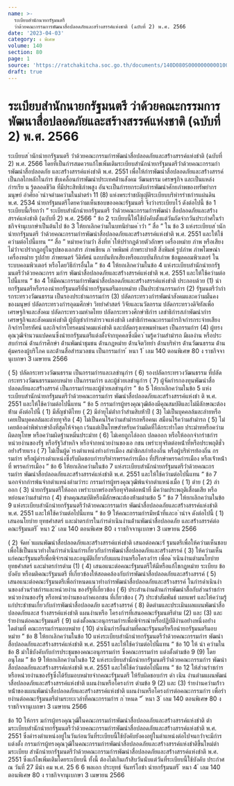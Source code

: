 ```yaml
---
name: >-
  ระเบียบสำนักนายกรัฐมนตรี
  ว่าด้วยคณะกรรมการพัฒนาสื่อปลอดภัยและสร้างสรรค์แห่งชาติ (ฉบับที่ 2) พ.ศ. 2566
date: '2023-04-03'
category: ง พิเศษ
volume: 140
section: 80
page: 1
source: 'https://ratchakitcha.soc.go.th/documents/140D080S0000000000100.pdf'
draft: true
---
```


# ระเบียบสำนักนายกรัฐมนตรี ว่าด้วยคณะกรรมการพัฒนาสื่อปลอดภัยและสร้างสรรค์แห่งชาติ (ฉบับที่ 2) พ.ศ. 2566

ระเบียบส ํานักนํายกรัฐมนตรี ว่ําด้วยคณะกรรมกํารพัฒนําสื่อปลอดภัยและสร้ํางสรรค์แห่งชําติ (ฉบับที่ 2) พ.ศ. 2566 โดยที่เป็นกํารสมควรแก้ไขเพิ่มเติมระเบียบสํานักนํายกรัฐมนตรีว่ําด้วยคณะกรรมกํารพัฒนําสื่อปลอดภัย และสร้ํางสรรค์แห่งชําติ พ.ศ. 2551 เพื่อให้กํารพัฒนําสื่อปลอดภัยและสร้ํางสรรค์เป็นกลไกหลักในกําร ขับเคลื่อนกํารพัฒนําประเทศด้ํานสังคม วัฒนธรรม เศรษฐกิจ และเป็นแหล่งกํารเรีย น รู้ตลอดชีวิต ที่มีประสิทธิภําพสูง อันจะเป็นกํารยกระดับกํารพัฒนําศักยภําพของทรัพยํากรมนุษย์ อําศัยอ ํานําจตํามควํามในมําตรํา 11 (8) แห่งพระรําชบัญญัติระเบียบบริหํารรําชกํารแผ่นดิน พ.ศ. 2534 นํายกรัฐมนตรีโดยควํามเห็นชอบของคณะรัฐมนตรี จึงวํางระเบียบไว้ ดังต่อไปนี้ ข้อ 1 ระเบียบนี้เรียกว่ํา “ ระเบียบสํานักนํายกรัฐมนตรี ว่ําด้วยคณะกรรมกํารพัฒนํา สื่อปลอดภัยและสร้ํางสรรค์แห่งชําติ (ฉบับที่ 2) พ.ศ. 2566 ” ข้อ 2 ระเบียบนี้ให้ใช้บังคับตั้งแต่วันถัดจํากวันประกําศในรําชกิจจํานุเบกษําเป็นต้นไป ข้อ 3 ให้ยกเลิกควํามในบทนิยํามค ําว่ํา “ สื่อ ” ใน ข้อ 3 แห่งระเบียบส ํานักนํายกรัฐมนตรี ว่ําด้วยคณะกรรมกํารพัฒนําสื่อปลอดภัยและสร้ํางสรรค์แห่งชําติ พ.ศ. 2551 และให้ใช้ควํามต่อไปนี้แทน ““ สื่อ ” หมํายควํามว่ํา สิ่งที่ท ําให้ปรํากฏด้วยตัวอักษร เครื่องหมําย ภําพ หรือเสียง ไม่ว่ําจะปรํากฏอยู่ในรูปของเอกสําร ภําพเขียน ภ ําพพิมพ์ ภําพระบํายสี สิ่งพิมพ์ รูปภําพ ภําพโฆษณํา เครื่องหมําย รูปถ่ําย ภําพยนตร์ วีดิทัศน์ แถบบันทึกเสียงหรือแถบบันทึกภําพ ข้อมูลคอมพิวเตอร์ ในระบบคอมพิวเตอร์ หรือโดยวิธีกํารอื่นใด ” ข้อ 4 ให้ยกเลิกควํามในข้อ 4 แห่งระเบียบสํานักนํายกรัฐมนตรีว่ําด้วยคณะกรร มกําร พัฒนําสื่อปลอดภัยและสร้ํางสรรค์แห่งชําติ พ.ศ. 2551 และให้ใช้ควํามต่อไปนี้แทน “ ข้อ 4 ให้มีคณะกรรมกํารพัฒนําสื่อปลอดภัยและสร้ํางสรรค์แห่งชําติ ประกอบด้วย (1) นํายกรัฐมนตรีหรือรองนํายกรัฐมนตรีที่นํายกรัฐมนตรีมอบหมําย เป็นประธํานกรรมกําร (2) รัฐมนตรีว่ํากํารกระทรวงวัฒนธรรม เป็นรองประธํานกรรมกําร (3) ปลัดกระทรวงกํารพัฒนําสังคมและควํามมั่นคงของมนุษย์ ปลัดกระทรวงกํารอุดมศึกษํา วิทยําศําสตร์ วิจัยและนวัตกรรม ปลัดกระทรวงดิจิทัลเพื่อเศรษฐกิจและสังคม ปลัดกระทรวงมหําดไทย ปลัดกระทรวงศึกษําธิกําร เลขําธิกํารสภําพัฒนํากํารเศรษฐกิจและสังคมแห่งชําติ ผู้บัญชํากํารตํารวจแห่งชําติ เลขําธิกํารคณะกรรมกํารกิจกํารกระจํายเสียง กิจกํารโทรทัศน์ และกิจกํารโทรคมนําคมแห่งชําติ และปลัดกรุงเทพมหํานคร เป็นกรรมกําร (4) ผู้ทรงคุณวุฒิจํานวนแปดคนซึ่งนํายกรัฐมนตรีแต่งตั้งจํากบุคคลซึ่งมีคว ํามรู้ควํามสํามํารถ มีผลงําน หรือประสบกํารณ์ ด้ํานกํารศึกษํา ด้ํานพัฒนําชุมชน ด้ํานกฎหมําย ด้ํานจิตวิทยํา ด้ํานบริหําร ด้ํานวัฒนธรรม ด้ํานคุ้มครองผู้บริโภค และด้ํานสื่อสํารมวลชน เป็นกรรมกําร ้ หนา 1 ่ เลม 140 ตอนพิเศษ 80 ง ราชกิจจานุเบกษา 3 เมษายน 2566

( 5) ปลัดกระทรวงวัฒนธรรม เป็นกรรมกํารและเลขํานุกําร ( 6) รองปลัดกระทรวงวัฒนธรรม ที่ปลัดกระทรวงวัฒนธรรมมอบหมําย เป็นกรรมกําร และผู้ช่วยเลขํานุกําร ( 7) ผู้จัดกํารกองทุนพัฒนําสื่อปลอดภัยและสร้ํางสรรค์ เป็นกรรมกํารและผู้ช่วยเลขํานุกําร ” ข้อ 5 ให้ยกเลิกควํามในข้อ 5 แห่งระเบียบสํานักนํายกรัฐมนตรีว่ําด้วยคณะกรรมกําร พัฒนําสื่อปลอดภัยและสร้ํางสรรค์แห่งชํา ติ พ.ศ. 2551 และให้ใช้ควํามต่อไปนี้แทน “ ข้อ 5 กรรมกํารผู้ทรงคุณวุฒิต้องมีคุณสมบัติและไม่มีลักษณะต้องห้ําม ดังต่อไปนี้ ( 1) มีสัญชําติไทย ( 2) มีอํายุไม่ต่ํากว่ําสํามสิบห้ําปี ( 3) ไม่เป็นบุคคลล้มละลํายหรือเคยเป็นบุคคลล้มละลํายทุจริต ( 4) ไม่เป็นคนไร้ควํามสํามํารถหรือคนเ สมือนไร้ควํามสํามํารถ ( 5) ไม่เคยต้องคําพิพํากษําถึงที่สุดให้จําคุก เว้นแต่เป็นโทษสําหรับควํามผิดที่ได้กระทําโดย ประมําทหรือควํามผิดลหุโทษ หรือควํามผิดฐํานหมิ่นประมําท ( 6) ไม่เคยถูกไล่ออก ปลดออก หรือให้ออกจํากรําชกําร หน่วยงํานของรัฐ หรือรัฐวิสําหกิจ หรือจํากหน่วยงํานของเอ กชน เพรําะทุจริตต่อหน้ําที่หรือประพฤติชั่วอย่ํางร้ํายแรง ( 7) ไม่เป็นผู้ด ํารงตําแหน่งทํางกํารเมือง สมําชิกสภําท้องถิ่น หรือผู้บริหํารท้องถิ่น กรรมกําร หรือผู้ดํารงตําแหน่งซึ่งรับผิดชอบกํารบริหํารพรรคกํารเมือง ที่ปรึกษําพรรคกํารเมือง หรือเจ้ําหน้ําที่ พรรคกํารเมือง ” ข้อ 6 ให้ยกเลิกควํามในข้อ 7 แห่งระเบียบสํานักนํายกรัฐมนตรีว่ําด้วยคณะกรรมกําร พัฒนําสื่อปลอดภัยและสร้ํางสรรค์แห่งชําติ พ.ศ. 2551 และให้ใช้ควํามต่อไปนี้แทน “ ข้อ 7 นอกจํากกํารพ้นจํากตําแหน่งตํามวําระ กรรมกํารผู้ทรงคุณวุฒิพ้นจํากตําแหน่งเมื่อ ( 1) ตําย ( 2) ลําออก ( 3) นํายกรัฐมนตรีให้ออก เพรําะบกพร่องหรือทุจริตต่อหน้ําที่ มีควํามประพฤติเสื่อมเสีย หรือหย่อนควํามสํามํารถ ( 4) ขําดคุณสมบัติหรือมีลักษณะต้องห้ํามตํามข้อ 5 ” ข้อ 7 ให้ยกเลิกควํามในข้อ 9 แห่งระเบียบสํานักนํายกรัฐมนตรีว่ําด้วยคณะกรรมกําร พัฒนําสื่อปลอดภัยและสร้ํางสรรค์แห่งชําติ พ.ศ. 2551 และให้ใช้ควํามต่อไปนี้แทน “ ข้อ 9 ให้คณะกรรมกํารมีหน้ําที่และอ ํานําจ ดังต่อไปนี้ ( 1) เสนอนโยบําย ยุทธศําสตร์ และมําตรกํารในกํารดําเนินงํานด้ํานพัฒนําสื่อปลอดภัย และสร้ํางสรรค์ต่อคณะรัฐมนตรี ้ หนา 2 ่ เลม 140 ตอนพิเศษ 80 ง ราชกิจจานุเบกษา 3 เมษายน 2566

( 2) จัดท ําแผนพัฒนําสื่อปลอดภัยและสร้ํางสรรค์แห่งชําติ เสนอต่อคณะรั ฐมนตรีเพื่อให้ควํามเห็นชอบ เพื่อใช้เป็นแนวทํางในกํารดําเนินกํารเกี่ยวกับกํารพัฒนําสื่อปลอดภัยและสร้ํางสรรค์ ( 3) ให้ควํามเห็นแก่คณะรัฐมนตรีเพื่อพิจํารณําและอนุมัติเกี่ยวกับแผนงํานหรือโครงกําร เพื่อด ําเนินงํานตํามนโยบําย ยุทธศําสตร์ และมําตรกํารตําม (1) ( 4) เสนอแนะต่อคณะรัฐมนตรีให้มีหรือแก้ไขกฎหมําย ระเบียบ ข้อบังคับ หรือมติคณะรัฐมนตรี ที่เกี่ยวข้องให้สอดคล้องกับกํารพัฒนําสื่อปลอดภัยและสร้ํางสรรค์ ( 5) เสนอแนะต่อคณะรัฐมนตรีเพื่อกําหนดแนวทํางกํารพัฒนําสื่อปลอดภัยและสร้ํางสรรค์ ในกํารดําเนินงํานของส่วนรําชกํารและหน่วยงําน ของรัฐที่เกี่ยวข้อง ( 6) ประสํานงํานด้ํานกํารพัฒนําสื่อกับส่วนรําชกําร หน่วยงํานของรัฐ หรือหน่วยงํานของภําคเอกชน ที่เกี่ยวข้อง ( 7) ประชําสัมพันธ์ เผยแพร่ และให้ควํามรู้แก่ประชําชนเกี่ยวกับกํารพัฒนําสื่อปลอดภัย และสร้ํางสรรค์ ( 8) ติดตํามและประเมินผลแผนพัฒนําสื่อปลอดภัยและส ร้ํางสรรค์แห่งชําติ แผนงํานหรือ โครงกํารที่เสนอคณะรัฐมนตรีตําม (2) และ (3) และรํายงํานต่อคณะรัฐมนตรี ( 9) แต่งตั้งคณะอนุกรรมกํารเพื่อพิจํารณําหรือปฏิบัติงํานอย่ํางหนึ่งอย่ํางใดตํามที่ คณะกรรมกํารมอบหมําย ( 10) ดําเนินกํารอื่นตํามที่คณะรัฐมนตรีหรือนํายกรัฐมนตรีมอบหมําย ” ข้อ 8 ให้ยกเลิกควํามในข้อ 10 แห่งระเบียบสํานักนํายกรัฐมนตรีว่ําด้วยคณะกรรมกําร พัฒนําสื่อปลอดภัยและสร้ํางสรรค์แห่งชําติ พ.ศ. 2551 และให้ใช้ควํามต่อไปนี้แทน “ ข้อ 10 ให้ นํา ควํามในข้อ 8 มําใช้บังคับกับกํารประชุมของคณะอนุกรรมกําร ซึ่งคณะกรรมกําร แต่งตั้งตํามข้อ 9 (9) โดยอนุโลม ” ข้อ 9 ให้ยกเลิกควํามในข้อ 12 แห่งระเบียบสํานักนํายกรัฐมนตรีว่ําด้วยคณะกรรมกําร พัฒนําสื่อปลอดภัยและสร้ํางสรรค์แห่งชําติ พ.ศ. 2551 และให้ใช้ควํามต่อไปนี้แทน “ ข้อ 12 ให้ส่วนรําชกํารหรือหน่วยงํานของรัฐซึ่งได้รับมอบหมํายจํากคณะรัฐมนตรี ให้รับผิดชอบกําร ดํา เนิน งํานตํามแผนพัฒนําสื่อปลอดภัยและสร้ํางสรรค์แห่งชําติ แผนงํานหรือโครงกําร ตํามข้อ 9 (2) และ (3) รํายงํานควํามก้ําวหน้ําของแผนพัฒนําสื่อปลอดภัยและสร้ํางสรรค์แห่งชําติ แผนงํานหรือโครงกํารต่อคณะกรรมกําร เพื่อรํายงํานต่อคณะรัฐมนตรีตํามระยะเวลําที่คณะกรรมกําร ก ําหนด ” ้ หนา 3 ่ เลม 140 ตอนพิเศษ 80 ง ราชกิจจานุเบกษา 3 เมษายน 2566

ข้อ 10 ให้กรร มกํารผู้ทรงคุณวุฒิในคณะกรรมกํารพัฒนําสื่อปลอดภัยและสร้ํางสรรค์แห่งชําติ ตํามระเบียบสํานักนํายกรัฐมนตรีว่ําด้วยคณะกรรมกํารพัฒนําสื่อปลอดภัยและสร้ํางสรรค์แห่งชําติ พ.ศ. 2551 ซึ่งดํารงตําแหน่งอยู่ในวันก่อนวันที่ระเบียบนี้ใช้บังคับยังคงอยู่ในตําแหน่งต่อไปจนกว่ําจะมีกํารแต่งตั้ง กรรมกํารผู้ทรงคุณวุฒิในคณะกรรมกํารพัฒนําสื่อปลอดภัยและสร้ํางสรรค์แห่งชําติขึ้นใหม่ตํามระเบียบ สํานักนํายกรัฐมนตรีว่ําด้วยคณะกรรมกํารพัฒนําสื่อปลอดภัยและสร้ํางสรรค์แห่งชําติ พ.ศ. 2551 ซึ่งแก้ไขเพิ่มเติมโดยระเบียบนี้ ทั้งนี้ ต้องไม่เกินเก้ําสิบวันนับแต่วันที่ระเบียบนี้ใช้บังคับ ประกําศ ณ วันที่ 27 มีนํา คม พ.ศ. 25 6 6 พลเอก ประยุทธ์ จันทร์โอชํา นํายกรัฐมนตรี ้ หนา 4 ่ เลม 140 ตอนพิเศษ 80 ง ราชกิจจานุเบกษา 3 เมษายน 2566
